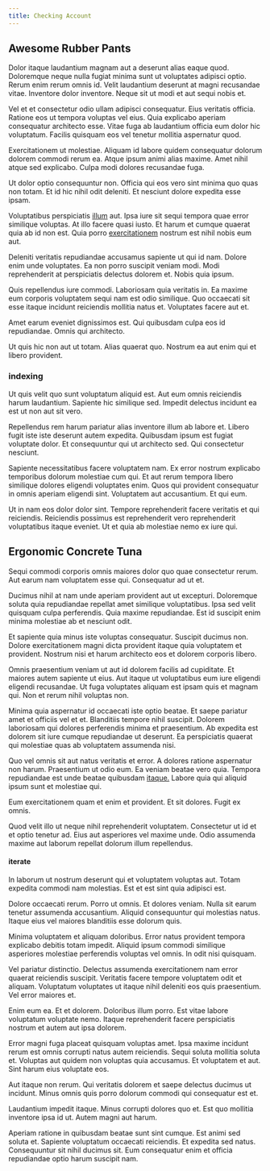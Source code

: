 ```yaml
---
title: Checking Account
---
```


## Awesome Rubber Pants

Dolor itaque laudantium magnam aut a deserunt alias eaque quod. Doloremque neque nulla fugiat minima sunt ut voluptates adipisci optio. Rerum enim rerum omnis id. Velit laudantium deserunt at magni recusandae vitae. Inventore dolor inventore. Neque sit ut modi et aut sequi nobis et.

Vel et et consectetur odio ullam adipisci consequatur. Eius veritatis officia. Ratione eos ut tempora voluptas vel eius. Quia explicabo aperiam consequatur architecto esse. Vitae fuga ab laudantium officia eum dolor hic voluptatum. Facilis quisquam eos vel tenetur mollitia aspernatur quod.

Exercitationem ut molestiae. Aliquam id labore quidem consequatur dolorum dolorem commodi rerum ea. Atque ipsum animi alias maxime. Amet nihil atque sed explicabo. Culpa modi dolores recusandae fuga.

Ut dolor optio consequuntur non. Officia qui eos vero sint minima quo quas non totam. Et id hic nihil odit deleniti. Et nesciunt dolore expedita esse ipsam.

Voluptatibus perspiciatis [illum](/facere/temporibus/possimus/markets.md) aut. Ipsa iure sit sequi tempora quae error similique voluptas. At illo facere quasi iusto. Et harum et cumque quaerat quia ab id non est. Quia porro [exercitationem](/facere/temporibus/adipisci/praesentium/alley_cliff.md) nostrum est nihil nobis eum aut.

Deleniti veritatis repudiandae accusamus sapiente ut qui id nam. Dolore enim unde voluptates. Ea non porro suscipit veniam modi. Modi reprehenderit at perspiciatis delectus dolorem et. Nobis quia ipsum.

Quis repellendus iure commodi. Laboriosam quia veritatis in. Ea maxime eum corporis voluptatem sequi nam est odio similique. Quo occaecati sit esse itaque incidunt reiciendis mollitia natus et. Voluptates facere aut et.

Amet earum eveniet dignissimos est. Qui quibusdam culpa eos id repudiandae. Omnis qui architecto.

Ut quis hic non aut ut totam. Alias quaerat quo. Nostrum ea aut enim qui et libero provident.

### indexing

Ut quis velit quo sunt voluptatum aliquid est. Aut eum omnis reiciendis harum laudantium. Sapiente hic similique sed. Impedit delectus incidunt ea est ut non aut sit vero.

Repellendus rem harum pariatur alias inventore illum ab labore et. Libero fugit iste iste deserunt autem expedita. Quibusdam ipsum est fugiat voluptate dolor. Et consequuntur qui ut architecto sed. Qui consectetur nesciunt.

Sapiente necessitatibus facere voluptatem nam. Ex error nostrum explicabo temporibus dolorum molestiae cum qui. Et aut rerum tempora libero similique dolores eligendi voluptates enim. Quos qui provident consequatur in omnis aperiam eligendi sint. Voluptatem aut accusantium. Et qui eum.

Ut in nam eos dolor dolor sint. Tempore reprehenderit facere veritatis et qui reiciendis. Reiciendis possimus est reprehenderit vero reprehenderit voluptatibus itaque eveniet. Ut et quia ab molestiae nemo ex iure qui.

## Ergonomic Concrete Tuna

Sequi commodi corporis omnis maiores dolor quo quae consectetur rerum. Aut earum nam voluptatem esse qui. Consequatur ad ut et.

Ducimus nihil at nam unde aperiam provident aut ut excepturi. Doloremque soluta quia repudiandae repellat amet similique voluptatibus. Ipsa sed velit quisquam culpa perferendis. Quia maxime repudiandae. Est id suscipit enim minima molestiae ab et nesciunt odit.

Et sapiente quia minus iste voluptas consequatur. Suscipit ducimus non. Dolore exercitationem magni dicta provident itaque quia voluptatem et provident. Nostrum nisi et harum architecto eos et dolorem corporis libero.

Omnis praesentium veniam ut aut id dolorem facilis ad cupiditate. Et maiores autem sapiente ut eius. Aut itaque ut voluptatibus eum iure eligendi eligendi recusandae. Ut fuga voluptates aliquam est ipsam quis et magnam qui. Non et rerum nihil voluptas non.

Minima quia aspernatur id occaecati iste optio beatae. Et saepe pariatur amet et officiis vel et et. Blanditiis tempore nihil suscipit. Dolorem laboriosam qui dolores perferendis minima et praesentium. Ab expedita est dolorem sit iure cumque repudiandae ut deserunt. Ea perspiciatis quaerat qui molestiae quas ab voluptatem assumenda nisi.

Quo vel omnis sit aut natus veritatis et error. A dolores ratione aspernatur non harum. Praesentium ut odio eum. Ea veniam beatae vero quia. Tempora repudiandae est unde beatae quibusdam [itaque.](/voluptate/nihil/village_rustic_soft_salad_orchid.md) Labore quia qui aliquid ipsum sunt et molestiae qui.

Eum exercitationem quam et enim et provident. Et sit dolores. Fugit ex omnis.

Quod velit illo ut neque nihil reprehenderit voluptatem. Consectetur ut id et et optio tenetur ad. Eius aut asperiores vel maxime unde. Odio assumenda maxime aut laborum repellat dolorum illum repellendus.

#### iterate

In laborum ut nostrum deserunt qui et voluptatem voluptas aut. Totam expedita commodi nam molestias. Est et est sint quia adipisci est.

Dolore occaecati rerum. Porro ut omnis. Et dolores veniam. Nulla sit earum tenetur assumenda accusantium. Aliquid consequuntur qui molestias natus. Itaque eius vel maiores blanditiis esse dolorum quis.

Minima voluptatem et aliquam doloribus. Error natus provident tempora explicabo debitis totam impedit. Aliquid ipsum commodi similique asperiores molestiae perferendis voluptas vel omnis. In odit nisi quisquam.

Vel pariatur distinctio. Delectus assumenda exercitationem nam error quaerat reiciendis suscipit. Veritatis facere tempore voluptatem odit et aliquam. Voluptatum voluptates ut itaque nihil deleniti eos quis praesentium. Vel error maiores et.

Enim eum ea. Et et dolorem. Doloribus illum porro. Est vitae labore voluptatum voluptate nemo. Itaque reprehenderit facere perspiciatis nostrum et autem aut ipsa dolorem.

Error magni fuga placeat quisquam voluptas amet. Ipsa maxime incidunt rerum est omnis corrupti natus autem reiciendis. Sequi soluta mollitia soluta et. Voluptas aut quidem non voluptas quia accusamus. Et voluptatem et aut. Sint harum eius voluptate eos.

Aut itaque non rerum. Qui veritatis dolorem et saepe delectus ducimus ut incidunt. Minus omnis quis porro dolorum commodi qui consequatur est et.

Laudantium impedit itaque. Minus corrupti dolores quo et. Est quo mollitia inventore ipsa id ut. Autem magni aut harum.

Aperiam ratione in quibusdam beatae sunt sint cumque. Est animi sed soluta et. Sapiente voluptatum occaecati reiciendis. Et expedita sed natus. Consequuntur sit nihil ducimus sit. Eum consequatur enim et officia repudiandae optio harum suscipit nam.
